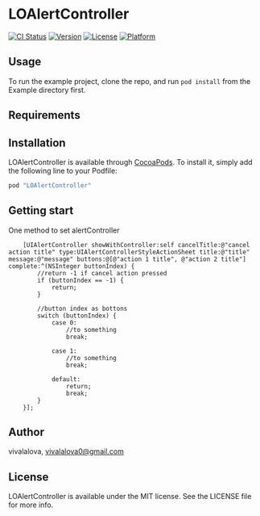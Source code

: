 # LOAlertController

[![CI Status](http://img.shields.io/travis/vivalalova/LOAlertController.svg?style=flat)](https://travis-ci.org/vivalalova/LOAlertController)
[![Version](https://img.shields.io/cocoapods/v/LOAlertController.svg?style=flat)](http://cocoapods.org/pods/LOAlertController)
[![License](https://img.shields.io/cocoapods/l/LOAlertController.svg?style=flat)](http://cocoapods.org/pods/LOAlertController)
[![Platform](https://img.shields.io/cocoapods/p/LOAlertController.svg?style=flat)](http://cocoapods.org/pods/LOAlertController)

## Usage

To run the example project, clone the repo, and run `pod install` from the Example directory first.

## Requirements

## Installation

LOAlertController is available through [CocoaPods](http://cocoapods.org). To install
it, simply add the following line to your Podfile:

```ruby
pod "LOAlertController"
```

## Getting start

One method to set alertController

```
    [UIAlertController showWithController:self cancelTitle:@"cancel action title" type:UIAlertControllerStyleActionSheet title:@"title" message:@"message" buttons:@[@"action 1 title", @"action 2 title"] complete:^(NSInteger buttonIndex) {
        //return -1 if cancel action pressed
        if (buttonIndex == -1) {
            return;
        }
        
        //button index as bottons
        switch (buttonIndex) {
            case 0:
                //to something
                break;
                
            case 1:
                //to something
                break;
                
            default:
                return;
                break;
        }
    }];
```

## Author

vivalalova, vivalalova0@gmail.com

## License

LOAlertController is available under the MIT license. See the LICENSE file for more info.
